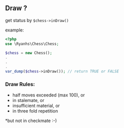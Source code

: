 ## Draw ?

get status by `$chess->inDraw()`

example:
```php
<?php
use \Ryanhs\Chess\Chess;

$chess = new Chess();
.
.
.
var_dump($chess->inDraw()); // return TRUE or FALSE
```

### Draw Rules:
- half moves exceeded (max 100), or
- in stalemate, or
- insufficient material, or
- in three fold repetition

*but not in checkmate :-)

